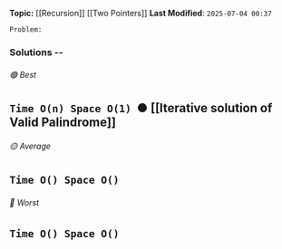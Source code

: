 **Topic:** [[Recursion]] [[Two Pointers]]
**Last Modified**:  `2025-07-04 00:37`

`Problem:`

### Solutions -- 

###### 🟢 Best
 `Time O(n) Space O(1)` 
 ● [[Iterative solution of Valid Palindrome]]
----------------------------------------------------------------------------------------------
###### 🟡 Average
 `Time O() Space O()` 
----------------------------------------------------------------------------------------------
###### 🔴 Worst
 `Time O() Space O()` 
----------------------------------------------------------------------------------------------

